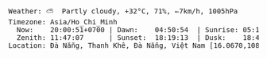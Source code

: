 <pre>Weather: ⛅️  Partly cloudy, +32°C, 71%, ←7km/h, 1005hPa
Timezone: Asia/Ho_Chi_Minh
  Now:    20:00:51+0700 | Dawn:    04:50:54  | Sunrise: 05:15:09
  Zenith: 11:47:07      | Sunset:  18:19:13  | Dusk:    18:43:29
Location: Đà Nẵng, Thanh Khê, Đà Nẵng, Việt Nam [16.0670,108.2119]

</pre>
